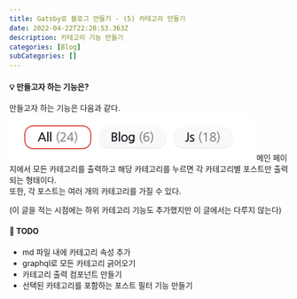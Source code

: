 ```yaml
---
title: Gatsby로 블로그 만들기 - (5) 카테고리 만들기
date: 2022-04-22T22:28:53.363Z
description: 카테고리 기능 만들기
categories: [Blog]
subCategories: []
---
```


#### 💡 만들고자 하는 기능은?

만들고자 하는 기능은 다음과 같다.
![만들고자 하는 결과물](결과물.png)
메인 페이지에서 모든 카테고리를 출력하고 해당 카테고리를 누르면 각 카테고리별 포스트만 출력되는 형태이다.
<br>
또한, 각 포스트는 여러 개의 카테고리를 가질 수 있다.

<div class="tab light">(이 글을 적는 시점에는 하위 카테고리 기능도 추가했지만 이 글에서는 다루지 않는다)</div>

#### 🚩 TODO

- md 파일 내에 카테고리 속성 추가
- graphql로 모든 카테고리 긁어오기
- 카테고리 출력 컴포넌트 만들기
- 선택된 카테고리를 포함하는 포스트 필터 기능 만들기
